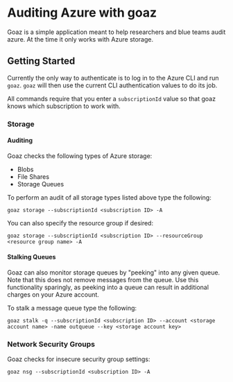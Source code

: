 # Auditing Azure with goaz

Goaz is a simple application meant to help researchers and blue teams audit azure. At the time it only works with Azure storage.

## Getting Started

Currently the only way to authenticate is to log in to the Azure CLI and run `goaz`. `goaz` will then use the current CLI authentication values to do its job.

All commands require that you enter a `subscriptionId` value so that goaz knows which subscription to work with.

### Storage

#### Auditing

Goaz checks the following types of Azure storage:

- Blobs
- File Shares
- Storage Queues

To perform an audit of all storage types listed above type the following:

```shell
goaz storage --subscriptionId <subscription ID> -A
```

You can also specify the resource group if desired:

```shell
goaz storage --subscriptionId <subscription ID> --resourceGroup <resource group name> -A
```

#### Stalking Queues

Goaz can also monitor storage queues by "peeking" into any given queue. Note that this does not remove messages from the queue. Use this functionality sparingly, as peeking into a queue can result in additional charges on your Azure account.

To stalk a message queue type the following:

```shell
goaz stalk -q --subscriptionId <subscription ID> --account <storage account name> -name outqueue --key <storage account key>
```

### Network Security Groups

Goaz checks for insecure security group settings:

```shell
goaz nsg --subscriptionId <subscription ID> -A
```

